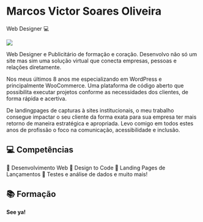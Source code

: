 # Marcos Victor Soares Oliveira
Web Designer 💻

![](https://media.licdn.com/dms/image/C4D03AQGIk-An7E61NA/profile-displayphoto-shrink_200_200/0/1650400711390?e=1709164800&v=beta&t=3wmJ1019x773c7fEorcq_oRLcL12jPurEbChchmQymc)


Web Designer e Publicitário de formação e coração. Desenvolvo não só um site mas sim uma solução virtual que conecta empresas, pessoas e relações diretamente.

Nos meus últimos 8 anos me especializando em WordPress e principalmente WooCommerce. Uma plataforma de código aberto que possibilita executar projetos conforme as necessidades dos clientes, de forma rápida e acertiva.

De landingpages de capturas à sites institucionais, o meu trabalho consegue impactar o seu cliente da forma exata para sua empresa ter mais retorno de maneira estratégica e apropriada.
Levo comigo em todos estes anos de profissão o foco na comunicação, acessibilidade e inclusão.

## 💻 Competências

🔸 Desenvolvimento Web
🔸 Design to Code
🔸 Landing Pages de Lançamentos
🔸 Testes e análise de dados
   e muito mais!

## 📚 Formação



**See ya!**
